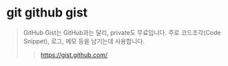 # git github gist

> GitHub Gist는 GitHub과는 달리, private도 무료입니다. 주로 코드조각(Code Snippet), 로그, 메모 등을 남기는데 사용합니다.
>
> > https://gist.github.com/
